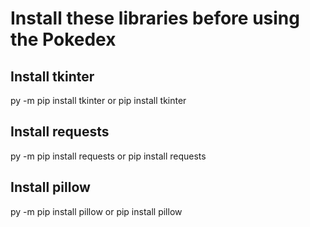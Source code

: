 # Install these libraries before using the Pokedex

## Install tkinter
py -m pip install tkinter or pip install tkinter

## Install requests
py -m pip install requests or pip install requests

## Install pillow
py -m pip install pillow or pip install pillow
